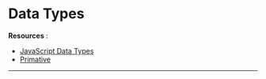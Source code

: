 # Data Types

**Resources** :

- [JavaScript Data Types](https://developer.mozilla.org/en-US/docs/Web/JavaScript/Data_structures)
- [Primative](https://developer.mozilla.org/en-US/docs/Glossary/Primitive)

----
